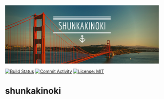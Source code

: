 <p align="center">
  <img src="assets/shunkakinoki.png">
</p>

[![Build Status](https://github.com/shunkakinoki/shunkakinoki/workflows/Run%20Markdown%20Lint/badge.svg)](https://github.com/shunkakinoki/shunkakinoki/actions)
[![Commit Activity](https://img.shields.io/github/commit-activity/m/shunkakinoki/shunkakinoki)](https://github.com/shunkakinoki/shunkakinoki)
[![License: MIT](https://img.shields.io/badge/License-MIT-purple.svg)](https://opensource.org/licenses/MIT)

# shunkakinoki
